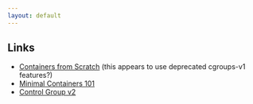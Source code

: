 ```yaml
---
layout: default
---
```

## Links

* [Containers from Scratch](https://ericchiang.github.io/post/containers-from-scratch) (this appears to use deprecated cgroups-v1 features?)
* [Minimal Containers 101](https://github.com/brianredbeard/minimal_containers)
* [Control Group v2](https://www.kernel.org/doc/Documentation/cgroup-v2.txt)
